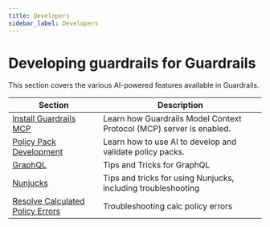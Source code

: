 ```yaml
---
title: Developers
sidebar_label: Developers
---
```


# Developing guardrails for Guardrails

This section covers the various AI-powered features available in Guardrails.

| Section | Description
| - | -
| [Install Guardrails MCP](/guardrails/docs/developers/install-mcp) | Learn how Guardrails Model Context Protocol (MCP) server is enabled.
| [Policy Pack Development](/guardrails/docs/developers/policy-pack-development) | Learn how to use AI to develop and validate policy packs.
| [GraphQL](/guardrails/docs/developers/graphql) | Tips and Tricks for GraphQL
| [Nunjucks](/guardrails/docs/developers/nunjucks) | Tips and tricks for using Nunjucks, including troubleshooting
| [Resolve Calculated Policy Errors](/guardrails/docs/developers/fix-calc-policy-evaluation-errors) | Troubleshooting calc policy errors